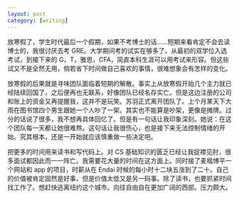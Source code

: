```yaml
---
layout: post
category: [writing]
---
```


放寒假了，学生时代最后一个假期，如果不考博士的话……短期来看肯定不会去读博士的，我很讨厌去考 GRE。大学期间考的试实在够多了。从最初的双学位入选考试，到接下来的 G，T，雅思，CFA，简直本科生涯可以用考试来形容。但这些试又不是全然无用，倘若省下时间做自己喜欢的事情，很难想象会有怎样的变化。

放寒假的后果就是寻味团队面临着短期的解散。事实上从放寒假开始几个主力就已经陆续回国了，之后便再也无联系，好像团队已经名存实亡。但是这边注册的公司和账上的资金又再提醒我，这并不是玩笑。苏羽正式离开团队了。上个月某天下大雨在图书馆四个男生跟她一个人吵了一架。其实也不能算是吵架，更像是摊牌。过分的话说了很多，我不想再具体回忆了。但是有一句话让我印象深刻。她说：在这个团队每一天都让她很难熬。这句话让我很伤心，也是接下来无法控制情绪的开始。究其根本，还是一开始就应该慎重做一些决定吧。

把更多的时间用来读书和写代码上。对 CS 基础知识的匮乏已经让我捉襟见肘，很多面试都因此而一一阵亡。我需要花大量的时间在这方面上。同时接了麦楷博平一个网站和 app 的项目，时薪从在 Endai 时候的每小时十二块五涨到了二十。自己的价值被肯定固然是好事，但是价值太低又是另一码事。除了读书，也要抓紧时间找工作了。想赶快逃离纽约这个城市。向往自由自在更加广阔的西部。压力颇大。
